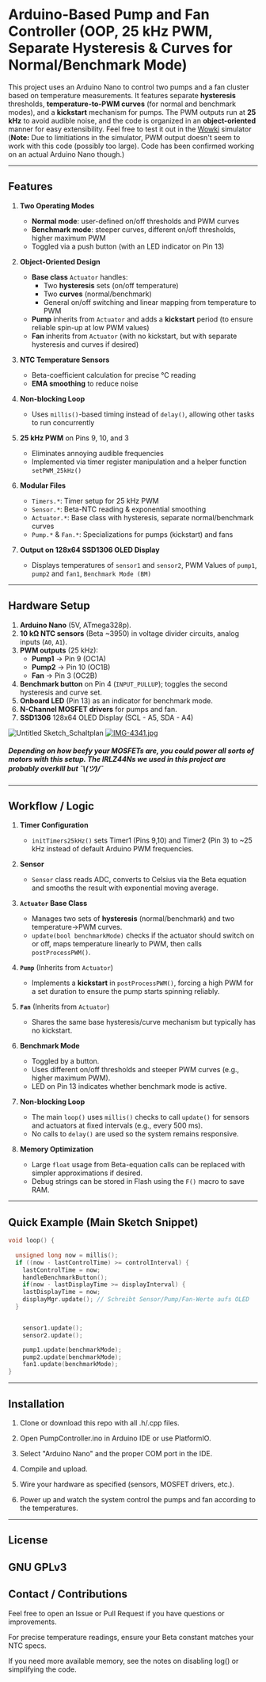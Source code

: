 # Arduino-Based Pump and Fan Controller (OOP, 25 kHz PWM, Separate Hysteresis & Curves for Normal/Benchmark Mode)

This project uses an Arduino Nano to control two pumps and a fan cluster based on temperature measurements. It features separate **hysteresis** thresholds, **temperature-to-PWM curves** (for normal and benchmark modes), and a **kickstart** mechanism for pumps. The PWM outputs run at **25 kHz** to avoid audible noise, and the code is organized in an **object-oriented** manner for easy extensibility.
Feel free to test it out in the [Wowki](https://wokwi.com/projects/427233338419995649) simulator (**Note:** Due to limitiations in the simulator, PWM output doesn't seem to work with this code (possibly too large). Code has been confirmed working on an actual Arduino Nano though.)

---

## Features

1. **Two Operating Modes**  
   - **Normal mode**: user-defined on/off thresholds and PWM curves  
   - **Benchmark mode**: steeper curves, different on/off thresholds, higher maximum PWM  
   - Toggled via a push button (with an LED indicator on Pin 13)

2. **Object-Oriented Design**  
   - **Base class** `Actuator` handles:  
     - Two **hysteresis** sets (on/off temperature)  
     - Two **curves** (normal/benchmark)  
     - General on/off switching and linear mapping from temperature to PWM  
   - **Pump** inherits from `Actuator` and adds a **kickstart** period (to ensure reliable spin-up at low PWM values)  
   - **Fan** inherits from `Actuator` (with no kickstart, but with separate hysteresis and curves if desired)

3. **NTC Temperature Sensors**  
   - Beta-coefficient calculation for precise °C reading  
   - **EMA smoothing** to reduce noise

4. **Non-blocking Loop**  
   - Uses `millis()`-based timing instead of `delay()`, allowing other tasks to run concurrently

5. **25 kHz PWM** on Pins 9, 10, and 3  
   - Eliminates annoying audible frequencies  
   - Implemented via timer register manipulation and a helper function `setPWM_25kHz()`

6. **Modular Files**  
   - `Timers.*`: Timer setup for 25 kHz PWM  
   - `Sensor.*`: Beta-NTC reading & exponential smoothing  
   - `Actuator.*`: Base class with hysteresis, separate normal/benchmark curves  
   - `Pump.*` & `Fan.*`: Specializations for pumps (kickstart) and fans
7. **Output on 128x64 SSD1306 OLED Display**
   - Displays temperatures of `sensor1` and `sensor2`, PWM Values of `pump1`, `pump2` and `fan1`, `Benchmark Mode (BM)`

---


## Hardware Setup

1. **Arduino Nano** (5V, ATmega328p).  
2. **10 kΩ NTC sensors** (Beta ~3950) in voltage divider circuits, analog inputs (`A0`, `A1`).  
3. **PWM outputs** (25 kHz):  
   - **Pump1** → Pin 9 (OC1A)  
   - **Pump2** → Pin 10 (OC1B)  
   - **Fan** → Pin 3 (OC2B)   
4. **Benchmark button** on Pin 4 (`INPUT_PULLUP`); toggles the second hysteresis and curve set.  
5. **Onboard LED** (Pin 13) as an indicator for benchmark mode.  
6. **N-Channel MOSFET drivers** for pumps and fan.
7. **SSD1306** 128x64 OLED Display (SCL - A5, SDA - A4)

![Untitled Sketch_Schaltplan](https://github.com/user-attachments/assets/3d93944c-8488-4729-bf87-16d31e0ad469)
[![IMG-4341.jpg](https://i.postimg.cc/4xChdyvJ/IMG-4341.jpg)](https://postimg.cc/JGqhY1dg)
##### Depending on how beefy your MOSFETs are, you could power all sorts of motors with this setup. The **IRLZ44N**s we used in this project are probably overkill but ¯\\_(ツ)_/¯ 


---

## Workflow / Logic

1. **Timer Configuration**  
   - `initTimers25kHz()` sets Timer1 (Pins 9,10) and Timer2 (Pin 3) to ~25 kHz instead of default Arduino PWM frequencies.

2. **Sensor**  
   - `Sensor` class reads ADC, converts to Celsius via the Beta equation and smooths the result with exponential moving average.

3. **`Actuator` Base Class**  
   - Manages two sets of **hysteresis** (normal/benchmark) and two temperature->PWM curves.  
   - `update(bool benchmarkMode)` checks if the actuator should switch on or off, maps temperature linearly to PWM, then calls `postProcessPWM()`.

4. **`Pump`** (Inherits from `Actuator`)  
   - Implements a **kickstart** in `postProcessPWM()`, forcing a high PWM for a set duration to ensure the pump starts spinning reliably.

5. **`Fan`** (Inherits from `Actuator`)  
   - Shares the same base hysteresis/curve mechanism but typically has no kickstart.

6. **Benchmark Mode**  
   - Toggled by a button.  
   - Uses different on/off thresholds and steeper PWM curves (e.g., higher maximum PWM).  
   - LED on Pin 13 indicates whether benchmark mode is active.

7. **Non-blocking Loop**  
   - The main `loop()` uses `millis()` checks to call `update()` for sensors and actuators at fixed intervals (e.g., every 500 ms).  
   - No calls to `delay()` are used so the system remains responsive.

8. **Memory Optimization**  
   - Large `float` usage from Beta-equation calls can be replaced with simpler approximations if desired.  
   - Debug strings can be stored in Flash using the `F()` macro to save RAM.

---

## Quick Example (Main Sketch Snippet)

```cpp
void loop() {
  
  unsigned long now = millis();
  if ((now - lastControlTime) >= controlInterval) {
    lastControlTime = now;
    handleBenchmarkButton();
    if(now - lastDisplayTime >= displayInterval) {
    lastDisplayTime = now;
    displayMgr.update(); // Schreibt Sensor/Pump/Fan-Werte aufs OLED
  }


    sensor1.update();
    sensor2.update();

    pump1.update(benchmarkMode);
    pump2.update(benchmarkMode);
    fan1.update(benchmarkMode);
}
```
---
## Installation
1. Clone or download this repo with all .h/.cpp files.

2. Open PumpController.ino in Arduino IDE or use PlatformIO.

3. Select "Arduino Nano" and the proper COM port in the IDE.

4. Compile and upload.

5. Wire your hardware as specified (sensors, MOSFET drivers, etc.).

6. Power up and watch the system control the pumps and fan according to the temperatures.

---
## License

GNU GPLv3
---
## Contact / Contributions
Feel free to open an Issue or Pull Request if you have questions or improvements.

For precise temperature readings, ensure your Beta constant matches your NTC specs.

If you need more available memory, see the notes on disabling log() or simplifying the code.
